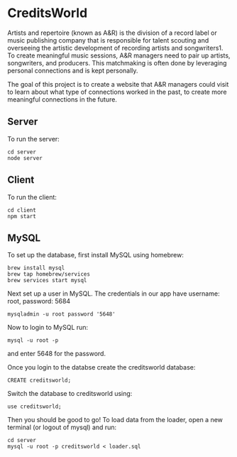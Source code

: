# CreditsWorld

Artists and repertoire (known as A&R) is the division of a record label or music publishing company that is responsible for talent scouting and overseeing the artistic development of recording artists and songwriters1. To create meaningful music sessions, A&R managers need to pair up artists, songwriters, and producers. This matchmaking is often done by leveraging personal connections and is kept personally. 

The goal of this project is to create a website that A&R managers could visit to learn about what type of connections worked in the past, to create more meaningful connections in the future.

## Server
To run the server:
```
cd server
node server
```

## Client
To run the client:
```
cd client
npm start 
```

## MySQL
To set up the database, first install MySQL using homebrew:
```
brew install mysql
brew tap homebrew/services
brew services start mysql
```
Next set up a user in MySQL. The credentials in our app have username: root, password: 5684
```
mysqladmin -u root password '5648'
```
Now to login to MySQL run:
```
mysql -u root -p 
```
and enter 5648 for the password.

Once you login to the databse create the creditsworld database:
```
CREATE creditsworld;
```
Switch the database to creditsworld using:
```
use creditsworld;
```
Then you should be good to go!
To load data from the loader, open a new terminal (or logout of mysql) and run:
```
cd server
mysql -u root -p creditsworld < loader.sql
```

